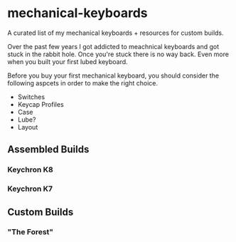 # mechanical-keyboards

A curated list of my mechanical keyboards + resources for custom builds.

Over the past few years I got addicted to meachnical keyboards and got stuck in the rabbit hole.
Once you're stuck there is no way back. Even more when you built your first lubed keyboard.

Before you buy your first mechanical keyboard, you should consider the following aspcets in order to make the right choice.

- Switches
- Keycap Profiles
- Case
- Lube?
- Layout

## Assembled Builds

### Keychron K8

### Keychron K7

## Custom Builds

### "The Forest"
